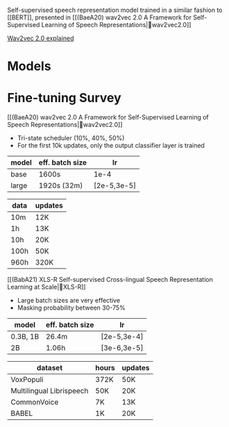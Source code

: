 Self-supervised speech representation model trained in a similar fashion to [[BERT]], presented in [[(BaeA20) wav2vec 2.0 A Framework for Self-Supervised Learning of Speech Representations|🔬wav2vec2.0]]

[Wav2vec 2.0 explained](https://towardsdatascience.com/wav2vec-2-0-a-framework-for-self-supervised-learning-of-speech-representations-7d3728688cae#:~:text=Wav2Vec%202.0%20uses%20a%20self,required%20for%20getting%20satisfying%20results.)

# Models


# Fine-tuning Survey

[[(BaeA20) wav2vec 2.0 A Framework for Self-Supervised Learning of Speech Representations|🔬wav2vec2.0]]
- Tri-state scheduler (10%, 40%, 50%)
- For the first 10k updates, only the output classifier layer is trained

| model | eff. batch size | lr |
|-|-|-|
| base | 1600s| 1e-4 |
| large | 1920s (32m) | [2e-5,3e-5] |

| data | updates |
|-|-|
| 10m | 12K |
| 1h | 13K |
| 10h | 20K |
| 100h | 50K |
| 960h | 320K |

[[(BabA21) XLS-R Self-supervised Cross-lingual Speech Representation Learning at Scale|🔬XLS-R]]
- Large batch sizes are very effective
- Masking probability between 30-75%

| model | eff. batch size | lr |
|-|-|-|
| 0.3B, 1B | 26.4m | [2e-5,3e-4] |
| 2B | 1.06h | [3e-6,3e-5] |

| dataset | hours | updates |
|-|-|-|
| VoxPopuli | 372K | 50K |
| Multilingual Librispeech | 50K | 20K |
| CommonVoice | 7K | 13K |
| BABEL | 1K | 20K |

